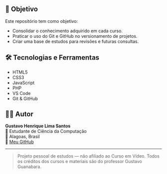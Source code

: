 
## 🚀 Objetivo

Este repositório tem como objetivo:

- Consolidar o conhecimento adquirido em cada curso.
- Praticar o uso do Git e GitHub no versionamento de projetos.
- Criar uma base de estudos para revisões e futuras consultas.

## 🛠 Tecnologias e Ferramentas

- HTML5
- CSS3
- JavaScript
- PHP
- VS Code
- Git & GitHub

## 👨‍💻 Autor

**Gustavo Henrique Lima Santos**  
💼 Estudante de Ciência da Computação  
📍 Alagoas, Brasil  
🔗 [Meu GitHub](https://github.com/Gugahl)

---

> Projeto pessoal de estudos — não afiliado ao Curso em Vídeo. Todos os créditos dos cursos e materiais são do professor Gustavo Guanabara.
